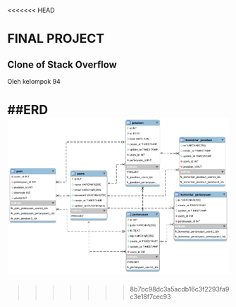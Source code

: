 <<<<<<< HEAD
# FINAL PROJECT

## Clone of Stack Overflow
Oleh kelompok 94

##ERD
![final-projet-erd.png](final-projet-erd.png?raw=true)
=======

>>>>>>> 8b7bc98dc3a5acdb16c3f2293fa9c3e18f7cec93
